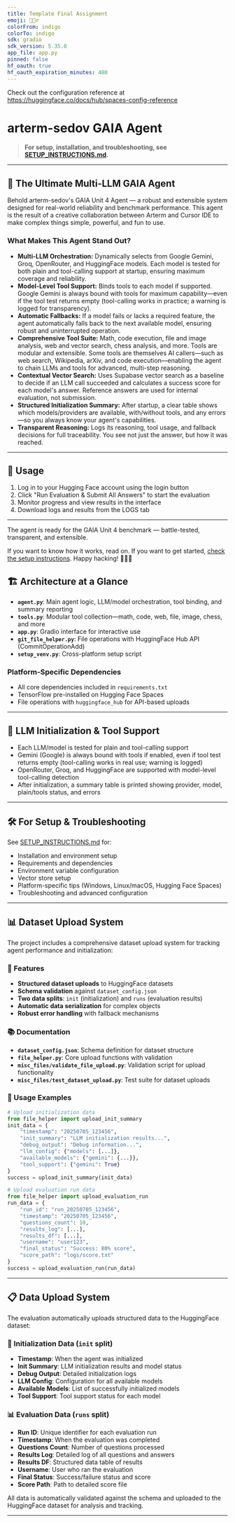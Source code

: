 ```yaml
---
title: Template Final Assignment
emoji: 🕵🏻‍♂️
colorFrom: indigo
colorTo: indigo
sdk: gradio
sdk_version: 5.35.0
app_file: app.py
pinned: false
hf_oauth: true
hf_oauth_expiration_minutes: 480
---
```


Check out the configuration reference at https://huggingface.co/docs/hub/spaces-config-reference

# arterm-sedov GAIA Agent

> **For setup, installation, and troubleshooting, see [SETUP_INSTRUCTIONS.md](./SETUP_INSTRUCTIONS.md).**

---

## 🚀 The Ultimate Multi-LLM GAIA Agent

Behold arterm-sedov's GAIA Unit 4 Agent — a robust and extensible system designed for real-world reliability and benchmark performance. This agent is the result of a creative collaboration between Arterm and Cursor IDE to make complex things simple, powerful, and fun to use.

### What Makes This Agent Stand Out?

- **Multi-LLM Orchestration:** Dynamically selects from Google Gemini, Groq, OpenRouter, and HuggingFace models. Each model is tested for both plain and tool-calling support at startup, ensuring maximum coverage and reliability.
- **Model-Level Tool Support:** Binds tools to each model if supported. Google Gemini is always bound with tools for maximum capability—even if the tool test returns empty (tool-calling works in practice; a warning is logged for transparency).
- **Automatic Fallbacks:** If a model fails or lacks a required feature, the agent automatically falls back to the next available model, ensuring robust and uninterrupted operation.
- **Comprehensive Tool Suite:** Math, code execution, file and image analysis, web and vector search, chess analysis, and more. Tools are modular and extensible. Some tools are themselves AI callers—such as web search, Wikipedia, arXiv, and code execution—enabling the agent to chain LLMs and tools for advanced, multi-step reasoning.
- **Contextual Vector Search:** Uses Supabase vector search as a baseline to decide if an LLM call succeeded and calculates a success score for each model's answer. Reference answers are used for internal evaluation, not submission.
- **Structured Initialization Summary:** After startup, a clear table shows which models/providers are available, with/without tools, and any errors—so you always know your agent's capabilities.
- **Transparent Reasoning:** Logs its reasoning, tool usage, and fallback decisions for full traceability. You see not just the answer, but how it was reached.

---

## 🎯 Usage

1. Log in to your Hugging Face account using the login button
2. Click "Run Evaluation & Submit All Answers" to start the evaluation
3. Monitor progress and view results in the interface
4. Download logs and results from the LOGS tab

---

The agent is ready for the GAIA Unit 4 benchmark — battle-tested, transparent, and extensible.

If you want to know how it works, read on. If you want to get started, [check the setup instructions](./SETUP_INSTRUCTIONS.md). Happy hacking! 🕵🏻‍♂️

## 🏗️ Architecture at a Glance

- **`agent.py`**: Main agent logic, LLM/model orchestration, tool binding, and summary reporting
- **`tools.py`**: Modular tool collection—math, code, web, file, image, chess, and more
- **`app.py`**: Gradio interface for interactive use
- **`git_file_helper.py`**: File operations with HuggingFace Hub API (CommitOperationAdd)
- **`setup_venv.py`**: Cross-platform setup script

### Platform-Specific Dependencies

- All core dependencies included in `requirements.txt`
- TensorFlow pre-installed on Hugging Face Spaces
- File operations with `huggingface_hub` for API-based uploads

---

## 🧠 LLM Initialization & Tool Support

- Each LLM/model is tested for plain and tool-calling support
- Gemini (Google) is always bound with tools if enabled, even if tool test returns empty (tool-calling works in real use; warning is logged)
- OpenRouter, Groq, and HuggingFace are supported with model-level tool-calling detection
- After initialization, a summary table is printed showing provider, model, plain/tools status, and errors

---

## 🛠️ For Setup & Troubleshooting

See [SETUP_INSTRUCTIONS.md](./SETUP_INSTRUCTIONS.md) for:

- Installation and environment setup
- Requirements and dependencies
- Environment variable configuration
- Vector store setup
- Platform-specific tips (Windows, Linux/macOS, Hugging Face Spaces)
- Troubleshooting and advanced configuration

---

## 📊 Dataset Upload System

The project includes a comprehensive dataset upload system for tracking agent performance and initialization:

### 🚀 Features

- **Structured dataset uploads** to HuggingFace datasets
- **Schema validation** against `dataset_config.json`
- **Two data splits**: `init` (initialization) and `runs` (evaluation results)
- **Automatic data serialization** for complex objects
- **Robust error handling** with fallback mechanisms

### 📚 Documentation

- **`dataset_config.json`**: Schema definition for dataset structure
- **`file_helper.py`**: Core upload functions with validation
- **`misc_files/validate_file_upload.py`**: Validation script for upload functionality
- **`misc_files/test_dataset_upload.py`**: Test suite for dataset uploads

### 🔧 Usage Examples

```python
# Upload initialization data
from file_helper import upload_init_summary
init_data = {
    "timestamp": "20250705_123456",
    "init_summary": "LLM initialization results...",
    "debug_output": "Debug information...",
    "llm_config": {"models": [...]},
    "available_models": {"gemini": {...}},
    "tool_support": {"gemini": True}
}
success = upload_init_summary(init_data)

# Upload evaluation run data
from file_helper import upload_evaluation_run
run_data = {
    "run_id": "run_20250705_123456",
    "timestamp": "20250705_123456",
    "questions_count": 10,
    "results_log": [...],
    "results_df": [...],
    "username": "user123",
    "final_status": "Success: 80% score",
    "score_path": "logs/score.txt"
}
success = upload_evaluation_run(run_data)
```

---

## 📋 Data Upload System

The evaluation automatically uploads structured data to the HuggingFace dataset:

### 🔄 Initialization Data (`init` split)
- **Timestamp**: When the agent was initialized
- **Init Summary**: LLM initialization results and model status
- **Debug Output**: Detailed initialization logs
- **LLM Config**: Configuration for all available models
- **Available Models**: List of successfully initialized models
- **Tool Support**: Tool support status for each model

### 📊 Evaluation Data (`runs` split)
- **Run ID**: Unique identifier for each evaluation run
- **Timestamp**: When the evaluation was completed
- **Questions Count**: Number of questions processed
- **Results Log**: Detailed log of all questions and answers
- **Results DF**: Structured data table of results
- **Username**: User who ran the evaluation
- **Final Status**: Success/failure status and score
- **Score Path**: Path to detailed score file

All data is automatically validated against the schema and uploaded to the HuggingFace dataset for analysis and tracking.

---

